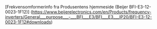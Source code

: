 [Frekvensomformerinfo fra Produsentens hjemmeside (Beijer BFI-E3-12-0023-1F12)] (https://www.beijerelectronics.com/en/Products/frequency-inverters/General___purpose___-___BFI___E3/BFI___E3___IP20/BFI-E3-12-0023-1F12#downloads)
